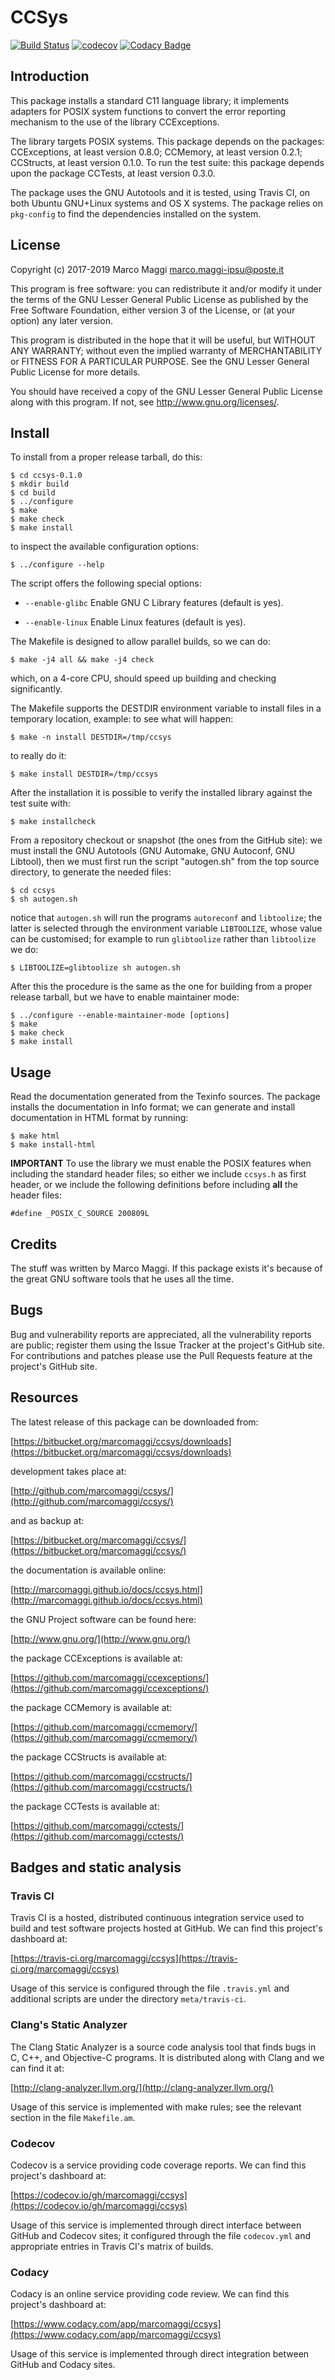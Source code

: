 # CCSys

[![Build Status](https://travis-ci.org/marcomaggi/ccsys.svg?branch=master)](https://travis-ci.org/marcomaggi/ccsys)
[![codecov](https://codecov.io/gh/marcomaggi/ccsys/branch/master/graph/badge.svg)](https://codecov.io/gh/marcomaggi/ccsys)
[![Codacy Badge]()]()

## Introduction

This package  installs a  standard C11  language library;  it implements
adapters  for POSIX  system  functions to  convert  the error  reporting
mechanism to the use of the library CCExceptions.

The  library  targets  POSIX  systems.   This  package  depends  on  the
packages:  CCExceptions,  at least  version  0.8.0;  CCMemory, at  least
version  0.2.1; CCStructs,  at least  version  0.1.0.  To  run the  test
suite: this package  depends upon the package CCTests,  at least version
0.3.0.

The package uses the GNU Autotools and it is tested, using Travis CI, on
both Ubuntu GNU+Linux  systems and OS X systems.  The  package relies on
`pkg-config` to find the dependencies installed on the system.


## License

Copyright (c) 2017-2019 Marco Maggi <marco.maggi-ipsu@poste.it>

This program is free software: you  can redistribute it and/or modify it
under the terms of the GNU Lesser General Public License as published by
the Free  Software Foundation, either version  3 of the License,  or (at
your option) any later version.

This program  is distributed  in the  hope that it  will be  useful, but
WITHOUT   ANY   WARRANTY;  without   even   the   implied  warranty   of
MERCHANTABILITY or FITNESS FOR A PARTICULAR PURPOSE.  See the GNU Lesser
General Public License for more details.

You should have received a copy of the GNU Lesser General Public License
along with this program.  If not, see <http://www.gnu.org/licenses/>.


## Install

To install from a proper release tarball, do this:

```
$ cd ccsys-0.1.0
$ mkdir build
$ cd build
$ ../configure
$ make
$ make check
$ make install
```

to inspect the available configuration options:

```
$ ../configure --help
```

The script offers the following special options:

* `--enable-glibc` Enable GNU C Library features (default is yes).

* `--enable-linux` Enable Linux features (default is yes).

The Makefile is designed to allow parallel builds, so we can do:

```
$ make -j4 all && make -j4 check
```

which,  on  a  4-core  CPU,   should  speed  up  building  and  checking
significantly.

The Makefile supports the DESTDIR  environment variable to install files
in a temporary location, example: to see what will happen:

```
$ make -n install DESTDIR=/tmp/ccsys
```

to really do it:

```
$ make install DESTDIR=/tmp/ccsys
```

After the  installation it is  possible to verify the  installed library
against the test suite with:

```
$ make installcheck
```

From a repository checkout or snapshot  (the ones from the GitHub site):
we  must install  the GNU  Autotools  (GNU Automake,  GNU Autoconf,  GNU
Libtool), then  we must first run  the script "autogen.sh" from  the top
source directory, to generate the needed files:

```
$ cd ccsys
$ sh autogen.sh

```

notice  that  `autogen.sh`  will   run  the  programs  `autoreconf`  and
`libtoolize`; the  latter is  selected through the  environment variable
`LIBTOOLIZE`,  whose  value  can  be  customised;  for  example  to  run
`glibtoolize` rather than `libtoolize` we do:

```
$ LIBTOOLIZE=glibtoolize sh autogen.sh
```

After this  the procedure  is the same  as the one  for building  from a
proper release tarball, but we have to enable maintainer mode:

```
$ ../configure --enable-maintainer-mode [options]
$ make
$ make check
$ make install
```

## Usage

Read the documentation generated from  the Texinfo sources.  The package
installs the documentation  in Info format; we can  generate and install
documentation in HTML format by running:

```
$ make html
$ make install-html
```

**IMPORTANT** To use the library we  must enable the POSIX features when
including   the   standard   header   files;  so   either   we   include
`ccsys.h`  as   first  header,   or  we  include   the  following
definitions before including **all** the header files:

```
#define _POSIX_C_SOURCE 200809L
```


## Credits

The  stuff was  written by  Marco Maggi.   If this  package exists  it's
because of the great GNU software tools that he uses all the time.


## Bugs

Bug  and vulnerability  reports are  appreciated, all  the vulnerability
reports  are  public; register  them  using  the  Issue Tracker  at  the
project's GitHub  site.  For  contributions and  patches please  use the
Pull Requests feature at the project's GitHub site.


## Resources

The latest release of this package can be downloaded from:

[https://bitbucket.org/marcomaggi/ccsys/downloads](https://bitbucket.org/marcomaggi/ccsys/downloads)

development takes place at:

[http://github.com/marcomaggi/ccsys/](http://github.com/marcomaggi/ccsys/)

and as backup at:

[https://bitbucket.org/marcomaggi/ccsys/](https://bitbucket.org/marcomaggi/ccsys/)

the documentation is available online:

[http://marcomaggi.github.io/docs/ccsys.html](http://marcomaggi.github.io/docs/ccsys.html)

the GNU Project software can be found here:

[http://www.gnu.org/](http://www.gnu.org/)

the package CCExceptions is available at:

[https://github.com/marcomaggi/ccexceptions/](https://github.com/marcomaggi/ccexceptions/)

the package CCMemory is available at:

[https://github.com/marcomaggi/ccmemory/](https://github.com/marcomaggi/ccmemory/)

the package CCStructs is available at:

[https://github.com/marcomaggi/ccstructs/](https://github.com/marcomaggi/ccstructs/)

the package CCTests is available at:

[https://github.com/marcomaggi/cctests/](https://github.com/marcomaggi/cctests/)


## Badges and static analysis

### Travis CI

Travis CI is  a hosted, distributed continuous  integration service used
to build and test software projects  hosted at GitHub.  We can find this
project's dashboard at:

[https://travis-ci.org/marcomaggi/ccsys](https://travis-ci.org/marcomaggi/ccsys)

Usage of this  service is configured through the  file `.travis.yml` and
additional scripts are under the directory `meta/travis-ci`.


### Clang's Static Analyzer

The Clang Static Analyzer is a source code analysis tool that finds bugs
in C, C++, and Objective-C programs.  It is distributed along with Clang
and we can find it at:

[http://clang-analyzer.llvm.org/](http://clang-analyzer.llvm.org/)

Usage of this  service is implemented with make rules;  see the relevant
section in the file `Makefile.am`.


### Codecov

Codecov is a service providing code  coverage reports.  We can find this
project's dashboard at:

[https://codecov.io/gh/marcomaggi/ccsys](https://codecov.io/gh/marcomaggi/ccsys)

Usage of  this service is  implemented through direct  interface between
GitHub and Codecov  sites; it configured through  the file `codecov.yml`
and appropriate entries in Travis CI's matrix of builds.


### Codacy

Codacy is  an online service  providing code  review.  We can  find this
project's dashboard at:

[https://www.codacy.com/app/marcomaggi/ccsys](https://www.codacy.com/app/marcomaggi/ccsys)

Usage of this service is  implemented through direct integration between
GitHub and Codacy sites.

